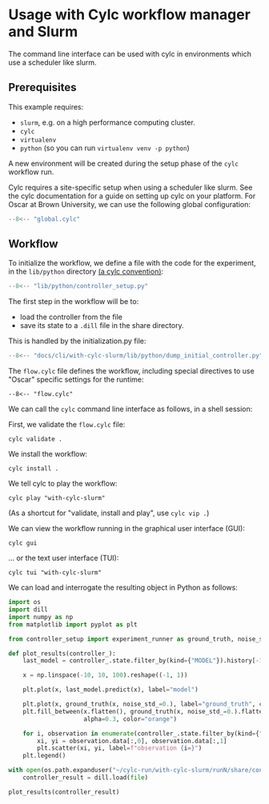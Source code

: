 # Usage with Cylc workflow manager and Slurm

The command line interface can be used with cylc in environments which use a scheduler like slurm.

## Prerequisites

This example requires:

- `slurm`, e.g. on a high performance computing cluster.
- `cylc`
- `virtualenv`
- `python` (so you can run `virtualenv venv -p python`)

A new environment will be created during the setup phase of the `cylc` workflow run.

Cylc requires a site-specific setup when using a scheduler like slurm. See the cylc documentation for a guide on setting up cylc on your platform.
For Oscar at Brown University, we can use the following global configuration:

```python title="global.cylc"
--8<-- "global.cylc"
```

## Workflow

To initialize the workflow, we define a file with the code for the experiment, in the
`lib/python` directory [(a cylc convention)](https://cylc.github.io/cylc-doc/stable/html/user-guide/writing-workflows/configuration.html#workflow-configuration-directories):

```python title="lib/python/controller_setup.py"
--8<-- "lib/python/controller_setup.py"
```

The first step in the workflow will be to:

- load the controller from the file
- save its state to a `.dill` file in the share directory.

This is handled by the initialization.py file:

```python title="lib/python/dump_initial_controller.py"
--8<-- "docs/cli/with-cylc-slurm/lib/python/dump_initial_controller.py"
```

The `flow.cylc` file defines the workflow, including special directives to use "Oscar" specific settings for the runtime:
```  title="flow.cylc"
--8<-- "flow.cylc"
```

We can call the `cylc` command line interface as follows, in a shell session:

First, we validate the `flow.cylc` file:
```shell
cylc validate .
```

We install the workflow:
```shell
cylc install .
```

We tell cylc to play the workflow:
```shell
cylc play "with-cylc-slurm"
```

(As a shortcut for "validate, install and play", use `cylc vip .`)

We can view the workflow running in the graphical user interface (GUI):
```shell
cylc gui
```

... or the text user interface (TUI):
```shell
cylc tui "with-cylc-slurm"
```

We can load and interrogate the resulting object in Python as follows:

```python
import os
import dill
import numpy as np
from matplotlib import pyplot as plt

from controller_setup import experiment_runner as ground_truth, noise_std

def plot_results(controller_):
    last_model = controller_.state.filter_by(kind={"MODEL"}).history[-1].data

    x = np.linspace(-10, 10, 100).reshape((-1, 1))

    plt.plot(x, last_model.predict(x), label="model")

    plt.plot(x, ground_truth(x, noise_std_=0.), label="ground_truth", c="orange")
    plt.fill_between(x.flatten(), ground_truth(x, noise_std_=0.).flatten() + noise_std, ground_truth(x, noise_std_=0.).flatten() - noise_std,
                     alpha=0.3, color="orange")

    for i, observation in enumerate(controller_.state.filter_by(kind={"OBSERVATION"}).history):
        xi, yi = observation.data[:,0], observation.data[:,1]
        plt.scatter(xi, yi, label=f"observation {i=}")
    plt.legend()

with open(os.path.expanduser("~/cylc-run/with-cylc-slurm/runN/share/controller.dill"),"rb") as file:
    controller_result = dill.load(file)

plot_results(controller_result)
```
